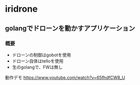 # iridrone

## golangでドローンを動かすアプリケーション

### 概要
- ドローンの制御はgobotを使用
- ドローン自体はtelloを使用
- 生のgolangで、FWは無し

動作デモ
https://www.youtube.com/watch?v=65fhdfCW8_U
